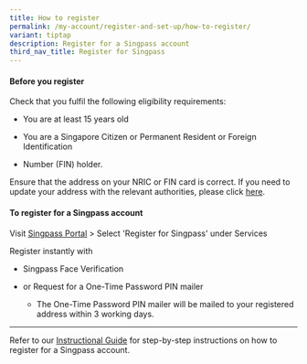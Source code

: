 ```yaml
---
title: How to register
permalink: /my-account/register-and-set-up/how-to-register/
variant: tiptap
description: Register for a Singpass account
third_nav_title: Register for Singpass
---
```

<h4>Before you register</h4>
<p>Check that you fulfil the following eligibility requirements:</p>
<ul data-tight="true" class="tight">
<li>
<p>You are at least 15 years old</p>
</li>
<li>
<p>You are a Singapore Citizen or Permanent Resident or Foreign Identification</p>
</li>
<li>
<p>Number (FIN) holder.</p>
</li>
</ul>
<p>Ensure that the address on your NRIC or FIN card is correct. If you need
to update your address with the relevant authorities, please click <a href="https://www.ica.gov.sg/documents/ic/update_residential_address" class="MuiTypography-root MuiLink-root MuiLink-underlineHover jss157 MuiTypography-colorPrimary" rel="noreferrer" target="_blank">here</a>.</p>
<p></p>
<h4>To register for a Singpass account</h4>
<p>Visit&nbsp;<a href="https://go.gov.sg/singpass-login" rel="noopener" target="_blank"><u>Singpass Portal</u></a>&nbsp;&gt;
Select 'Register for Singpass' under Services</p>
<p>Register instantly with</p>
<ul data-tight="true" class="tight">
<li>
<p>Singpass Face Verification</p>
</li>
<li>
<p>or Request for a One-Time Password PIN mailer</p>
<ul data-tight="true" class="tight">
<li>
<p>The One-Time Password PIN mailer will be mailed to your registered address
within 3 working days.</p>
<p></p>
</li>
</ul>
</li>
</ul>
<hr>
<p>Refer to our <a href="https://go.gov.sg/singpass-guides" rel="noopener" target="_blank"><u>Instructional Guide</u></a> for
step-by-step instructions on how to register for a Singpass account.&nbsp;</p>
<p></p>